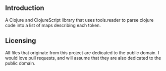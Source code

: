 ## Introduction

A Clojure and ClojureScript library that uses tools.reader to parse clojure code into a list of maps describing each token.

## Licensing

All files that originate from this project are dedicated to the public domain. I would love pull requests, and will assume that they are also dedicated to the public domain.
